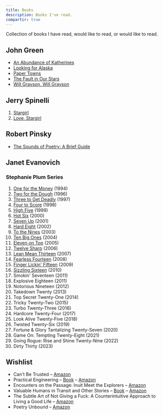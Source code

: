 ```yaml
---
title: Books
description: Books I've read.
compartir: true
---
```


Collection of books I have read, would like to read, or would like to read.

## John Green

- [An Abundance of Katherines](https://www.librarything.com/work/2569212)
- [Looking for Alaska](https://www.librarything.com/work/30329846)
- [Paper Towns](https://www.librarything.com/work/5105584)
- [The Fault in Our Stars](https://www.librarything.com/work/11456497)
- [Will Grayson, Will Grayson](https://www.librarything.com/work/8463786)

## Jerry Spinelli

1. [Stargirl](<https://en.wikipedia.org/wiki/Stargirl_(novel)>)
2. [Love, Stargirl](https://en.wikipedia.org/wiki/Love,_Stargirl)

## Robert Pinsky

- [The Sounds of Poetry: A Brief Guide](https://www.librarything.com/work/121193)

## Janet Evanovich

### Stephanie Plum Series

1. [One for the Money](<https://en.wikipedia.org/wiki/One_for_the_Money_(novel)> 'One for the Money (novel)') (1994)
2. [Two for the Dough](https://en.wikipedia.org/wiki/Two_for_the_Dough 'Two for the Dough') (1996)
3. [Three to Get Deadly](https://en.wikipedia.org/wiki/Three_to_Get_Deadly 'Three to Get Deadly') (1997)
4. [Four to Score](<https://en.wikipedia.org/wiki/Four_to_Score_(novel)> 'Four to Score (novel)') (1998)
5. [High Five](<https://en.wikipedia.org/wiki/High_Five_(novel)>) (1999)
6. [Hot Six](https://en.wikipedia.org/wiki/Hot_Six 'Hot Six') (2000)
7. [Seven Up](<https://en.wikipedia.org/wiki/Seven_Up_(novel)> 'Seven Up (novel)') (2001)
8. [Hard Eight](<https://en.wikipedia.org/wiki/Hard_Eight_(novel)> 'Hard Eight (novel)') (2002)
9. [To the Nines](<https://en.wikipedia.org/wiki/To_the_Nines_(novel)> 'To the Nines (novel)') (2003)
10. [Ten Big Ones](<https://en.wikipedia.org/wiki/Ten_Big_Ones_(novel)> 'Ten Big Ones (novel)') (2004)
11. [Eleven on Top](<https://en.wikipedia.org/wiki/Eleven_on_Top_(novel)> 'Eleven on Top (novel)') (2005)
12. [Twelve Sharp](<https://en.wikipedia.org/wiki/Twelve_Sharp_(novel)> 'Twelve Sharp (novel)') (2006)
13. [Lean Mean Thirteen](https://en.wikipedia.org/wiki/Lean_Mean_Thirteen 'Lean Mean Thirteen') (2007)
14. [Fearless Fourteen](https://en.wikipedia.org/wiki/Fearless_Fourteen 'Fearless Fourteen') (2008)
15. [Finger Lickin' Fifteen](https://en.wikipedia.org/wiki/Finger_Lickin%27_Fifteen "Finger Lickin' Fifteen") (2009)
16. [Sizzling Sixteen](https://en.wikipedia.org/wiki/Sizzling_Sixteen 'Sizzling Sixteen') (2010)
17. Smokin' Seventeen (2011)
18. Explosive Eighteen (2011)
19. Notorious Nineteen (2012)
20. Takedown Twenty (2013)
21. Top Secret Twenty-One (2014)
22. Tricky Twenty-Two (2015)
23. Turbo Twenty-Three (2016)
24. Hardcore Twenty-Four (2017)
25. Look Alive Twenty-Five (2018)
26. Twisted Twenty-Six (2019)
27. Fortune & Glory Tantalizing Twenty-Seven (2020)
28. Game On: Tempting Twenty-Eight (2021)
29. Going Rogue: Rise and Shine Twenty-Nine (2022)
30. Dirty Thirty (2023)

## Wishlist

- Can't Be Trusted – [Amazon](https://www.amazon.com/Cant-Be-Trusted-Bart-Johnson/dp/B08P8F1HJN)
- Practical Engineering – [Book](https://practical.engineering/book) – [Amazon](https://www.amazon.com/dp/171850232X/)
- Encounters on the Passage: Inuit Meet the Explorers – [Amazon](https://www.amazon.com/Encounters-Passage-Inuit-Meet-Explorers/dp/1442611030)
- Valuable Humans in Transit and Other Stories – [Book](https://qntm.org/vhitaos) – [Amazon](https://www.amazon.com/dp/B0BLGBZPJX)
- The Subtle Art of Not Giving a Fuck: A Counterintuitive Approach to Living a Good Life – [Amazon](https://www.amazon.com/Subtle-Art-Not-Giving-Counterintuitive/dp/0062457713)
- Poetry Unbound – [Amazon](https://www.amazon.com/Poetry-Unbound-Poems-Open-World/dp/1324074809/)
